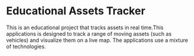 # Educational Assets Tracker
This is an educational project that tracks assets in real time.This applications is designed to track a range of moving assets (such as vehicles) and visualize them on a live map. The applications use a mixture of technologies.
